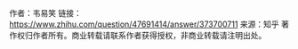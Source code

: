 作者：韦易笑
链接：https://www.zhihu.com/question/47691414/answer/373700711
来源：知乎
著作权归作者所有。商业转载请联系作者获得授权，非商业转载请注明出处。
